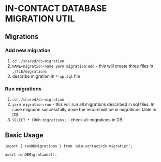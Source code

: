 # IN-CONTACT DATABASE MIGRATION UTIL

## Migrations
### Add new migration
1. `cd ./shared/db-migration`
2. `NAME=migration-name yarn migration:add` - this will create three files in `./lib/migrations`
3. describe migration in `*-up.sql` file

### Run migrations
1. `cd ./shared/db-migration`
2. `yarn migration:run` - this will run all migrations described in sql files. In case migraion successfully done the record will be in migrations table in DB
3. `SELECT * FROM migrations;` - check all migrations in DB


## Basic Usage
```
import { runDBMigrations } from '@in-contact/db-migration';

await runDBMigrations();
```
